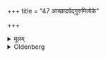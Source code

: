 +++
title = "47 आच्छादयेद्गुरुमित्येके"

+++

<details><summary>मूलम्</summary>

आच्छादयेद्गुरुमित्येके ४७
</details>

<details><summary>Oldenberg</summary>

47. Let him provide his teacher with clothes, according to some (teachers).
</details>
